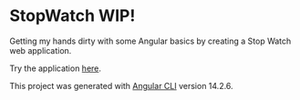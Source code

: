 # StopWatch WIP!

Getting my hands dirty with some Angular basics by creating a Stop Watch web application.

Try the application [here](https://stop-watch-47349.web.app/).

This project was generated with [Angular CLI](https://github.com/angular/angular-cli) version 14.2.6.
